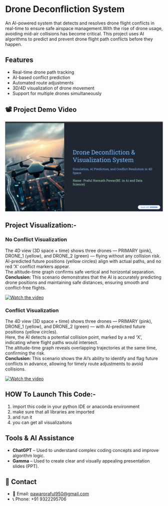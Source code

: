 # Drone Deconfliction System
An AI-powered system that detects and resolves drone flight conflicts in real-time to ensure safe airspace management.With the rise of drone usage, avoiding mid-air collisions has become critical. This project uses AI algorithms to predict and prevent drone flight path conflicts before they happen.


## Features
- Real-time drone path tracking
- AI-based conflict prediction
- Automated route adjustments
- 3D/4D visualization of drone movement
- Support for multiple drones simultaneously


## 📽️ Project Demo Video

[![Drone Deconfliction System Demo](https://github.com/PRAFULPAWAR8888/FlyteBase_UAV-Strategic-Deconfliction-in-Shared-Airspace/blob/e2d3cd9d934608322068bc93cf6e62acac4016a9/Demo.png)](https://www.loom.com/share/3b2f8113340e4b8aa9894c4ab6cfd2a4)


## Project Visualization:-


### No Conflict Visualization

The 4D view (3D space + time) shows three drones — PRIMARY (pink), DRONE_1 (yellow), and DRONE_2 (green) — flying without any collision risk.  
AI-predicted future positions (yellow circles) align with actual paths, and no red ‘X’ conflict markers appear.  
The altitude-time graph confirms safe vertical and horizontal separation.  
**Conclusion:** This scenario demonstrates that the AI is accurately predicting drone positions and maintaining safe distances, ensuring smooth and conflict-free flights.


[![Watch the video](https://img.youtube.com/vi/zrbjQiXEZLc/maxresdefault.jpg)](https://youtu.be/zrbjQiXEZLc)


### Conflict Visualization

The 4D view (3D space + time) shows three drones — PRIMARY (pink), DRONE_1 (yellow), and DRONE_2 (green) — with AI-predicted future positions (yellow circles).  
Here, the AI detects a potential collision point, marked by a red ‘X’, indicating where flight paths would intersect.  
The altitude-time graph reveals overlapping trajectories at the same time, confirming the risk.  
**Conclusion:** This scenario shows the AI’s ability to identify and flag future conflicts in advance, allowing for timely route adjustments to avoid collisions.

[![Watch the video](https://img.youtube.com/vi/vomIRWt0Uso/maxresdefault.jpg)](https://youtu.be/vomIRWt0Uso)



## HOW To Launch This Code:-
1. import this code in your python IDE or anaconda environment
2. make sure that all libraries are imported
3. and run it
4. you can get all visualizaitons
    

## Tools & AI Assistance

- **ChatGPT** – Used to understand complex coding concepts and improve algorithm logic.
- **Gamma** – Used to create clear and visually appealing presentation slides (PPT).



## 📧 Contact

- 📩 Email: [pawarpraful950@gmail.com](mailto:pawarpraful950@gmail.com)  
- 📞 Phone: +91 9322295706
